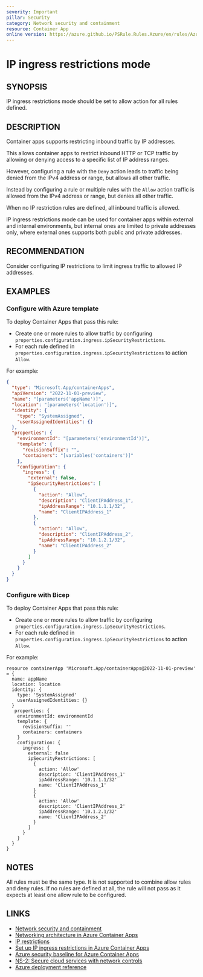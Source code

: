 ```yaml
---
severity: Important
pillar: Security
category: Network security and containment
resource: Container App
online version: https://azure.github.io/PSRule.Rules.Azure/en/rules/Azure.ContainerApp.RestrictIngress/
---
```


# IP ingress restrictions mode

## SYNOPSIS

IP ingress restrictions mode should be set to allow action for all rules defined.

## DESCRIPTION

Container apps supports restricting inbound traffic by IP addresses.

This allows container apps to restrict inbound HTTP or TCP traffic by allowing or denying access to a specific list of IP address ranges.

However, configuring a rule with the `Deny` action leads to traffic being denied from the IPv4 address or range, but allows all other traffic.

Instead by configuring a rule or multiple rules with the `Allow` action traffic is allowed from the IPv4 address or range, but denies all other traffic.

When no IP restriction rules are defined, all inbound traffic is allowed.

IP ingress restrictions mode can be used for container apps within external and internal environments, but internal ones are limited to private addresses only, where external ones supports both public and private addresses.

## RECOMMENDATION

Consider configuring IP restrictions to limit ingress traffic to allowed IP addresses.

## EXAMPLES

### Configure with Azure template

To deploy Container Apps that pass this rule:

- Create one or more rules to allow traffic by configuring `properties.configuration.ingress.ipSecurityRestrictions`.
- For each rule defined in `properties.configuration.ingress.ipSecurityRestrictions` to action `Allow`.

For example:

```json
{
  "type": "Microsoft.App/containerApps",
  "apiVersion": "2022-11-01-preview",
  "name": "[parameters('appName')]",
  "location": "[parameters('location')]",
  "identity": {
    "type": "SystemAssigned",
    "userAssignedIdentities": {}
  },
  "properties": {
    "environmentId": "[parameters('environmentId')]",
    "template": {
      "revisionSuffix": "",
      "containers": "[variables('containers')]"
    },
    "configuration": {
      "ingress": {
        "external": false,
        "ipSecurityRestrictions": [
          {
            "action": "Allow",
            "description": "ClientIPAddress_1",
            "ipAddressRange": "10.1.1.1/32",
            "name": "ClientIPAddress_1"
          },
          {
            "action": "Allow",
            "description": "ClientIPAddress_2",
            "ipAddressRange": "10.1.2.1/32",
            "name": "ClientIPAddress_2"
          }
        ]
      }
    }
  }
}
```

### Configure with Bicep

To deploy Container Apps that pass this rule:

- Create one or more rules to allow traffic by configuring `properties.configuration.ingress.ipSecurityRestrictions`.
- For each rule defined in `properties.configuration.ingress.ipSecurityRestrictions` to action `Allow`.

For example:

```bicep
resource containerApp 'Microsoft.App/containerApps@2022-11-01-preview' = {
  name: appName
  location: location
  identity: {
    type: 'SystemAssigned'
    userAssignedIdentities: {}
  }
   properties: {
    environmentId: environmentId
    template: {
      revisionSuffix: ''
      containers: containers
    }
    configuration: {
      ingress: {
        external: false
        ipSecurityRestrictions: [
          {
            action: 'Allow'
            description: 'ClientIPAddress_1'
            ipAddressRange: '10.1.1.1/32'
            name: 'ClientIPAddress_1'
          }
          {
            action: 'Allow'
            description: 'ClientIPAddress_2'
            ipAddressRange: '10.1.2.1/32'
            name: 'ClientIPAddress_2'
          }
        ]
      }
    }
  }
}
```

## NOTES

All rules must be the same type. It is not supported to combine allow rules and deny rules.
If no rules are defined at all, the rule will not pass as it expects at least one allow rule to be configured.

## LINKS

- [Network security and containment](https://learn.microsoft.com/azure/well-architected/security/design-network)
- [Networking architecture in Azure Container Apps](https://learn.microsoft.com/azure/container-apps/networking)
- [IP restrictions](https://learn.microsoft.com/azure/container-apps/ingress-overview#ip-restrictions)
- [Set up IP ingress restrictions in Azure Container Apps](https://learn.microsoft.com/azure/container-apps/ip-restrictions)
- [Azure security baseline for Azure Container Apps](https://learn.microsoft.com/security/benchmark/azure/baselines/azure-container-apps-security-baseline)
- [NS-2: Secure cloud services with network controls](https://learn.microsoft.com/security/benchmark/azure/baselines/azure-container-apps-security-baseline#ns-2-secure-cloud-services-with-network-controls)
- [Azure deployment reference](https://learn.microsoft.com/azure/templates/microsoft.app/containerapps#ipsecurityrestrictionrule)
